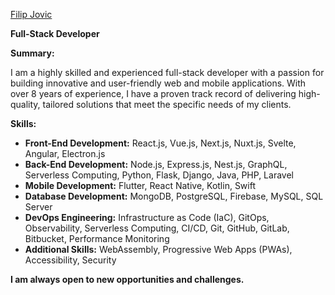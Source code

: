 [Filip Jovic](https://github.com/filip277)

**Full-Stack Developer**

**Summary:**

I am a highly skilled and experienced full-stack developer with a passion for building innovative and user-friendly web and mobile applications. With over 8 years of experience, I have a proven track record of delivering high-quality, tailored solutions that meet the specific needs of my clients.

**Skills:**

* **Front-End Development:** React.js, Vue.js, Next.js, Nuxt.js, Svelte, Angular, Electron.js
* **Back-End Development:** Node.js, Express.js, Nest.js, GraphQL, Serverless Computing, Python, Flask, Django, Java, PHP, Laravel
* **Mobile Development:** Flutter, React Native, Kotlin, Swift
* **Database Development:** MongoDB, PostgreSQL, Firebase, MySQL, SQL Server
* **DevOps Engineering:** Infrastructure as Code (IaC), GitOps, Observability, Serverless Computing, CI/CD, Git, GitHub, GitLab, Bitbucket, Performance Monitoring
* **Additional Skills:** WebAssembly, Progressive Web Apps (PWAs), Accessibility, Security

**I am always open to new opportunities and challenges.**
